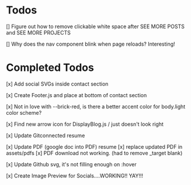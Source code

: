 
# Todos

[] Figure out how to remove clickable white space after SEE MORE POSTS and SEE MORE PROJECTS

[] Why does the nav component blink when page reloads? Interesting!

# Completed Todos

[x] Add social SVGs inside contact section

[x] Create Footer.js and place at bottom of contact section

[x] Not in love with --brick-red, is there a better accent color for body.light color scheme?

[x] Find new arrow icon for DisplayBlog.js / just doesn't look right


[x] Update Gitconnected resume

[x] Update PDF (google doc into PDF) resume
    [x] replace updated PDF in assets/pdfs
    [x] PDF download not working. (had to remove _target blank)

[x] Update Github svg, it's not filling enough on :hover

[x] Create Image Preview for Socials....WORKING!! YAY!!!